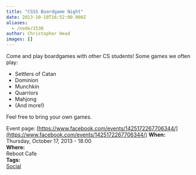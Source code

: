 ```yaml
---
title: "CSSS Boardgame Night"
date: 2013-10-10T16:52:00.000Z
aliases:
  - /node/1530
author: Christopher Head
images: []
---
```


Come and play boardgames with other CS students! Some games we often play:

- Settlers of Catan
- Dominion
- Munchkin
- Quarriors
- Mahjong
- (And more!)

Feel free to bring your own games.

Event page: [https://www.facebook.com/events/1425172267706344/](https://www.facebook.com/events/1425172267706344/)
**When:** \
Thursday, October 17, 2013 - 18:00 \
**Where:** \
Reboot Cafe \
**Tags:** \
[Social](/social)
